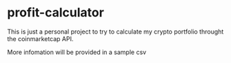 # profit-calculator

This is just a personal project to try to calculate my crypto portfolio throught the coinmarketcap API. 

More infomation will be provided in a sample csv